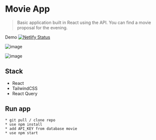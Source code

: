 # Movie App 
> Basic application built in React using the API. You can find a movie proposal for the evening.

Demo 
[![Netlify Status](https://api.netlify.com/api/v1/badges/857c8cd6-4993-417d-b30d-6438989e0c3d/deploy-status)](https://app.netlify.com/sites/melodic-sprinkles-c710f8/deploys)

![image](https://user-images.githubusercontent.com/113794108/226696702-8af780ce-e9f0-464f-b1f1-253aa30b5e7b.png)

![image](https://user-images.githubusercontent.com/113794108/226697096-43289e3e-95fd-4b1c-869d-04b476ab648e.png)

## Stack 
- React
- TailwindCSS
- React Query

## Run app
    * git pull / clone repo
    * use npm install
    * add API_KEY from database movie
    * use npm start

